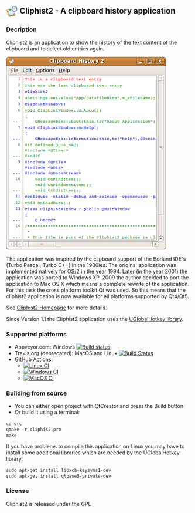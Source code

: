 ## <img align="center" width="32" height="32" src="src/cliphist2_64x64.png"> Cliphist2 - A clipboard history application 

### Decription
Cliphist2 is an application to show the history of the text content of the clipboard and to select old entries again.

<img src="docu/cliphist2_linux.png" alt="Cliphist2 screenshot" >

The application was inspired by the clipboard support of the 
Borland IDE's (Turbo Pascal, Turbo C++) in the 1980ies.
The original application was implemented natively for OS/2 in the year 1994.
Later (in the year 2001) the application was ported to Windows XP.
2009 the author decided to port the application to Mac OS X which 
means a complete rewrite of the application. For this task the 
cross platform toolkit Qt was used. So this means that the 
cliphist2 application is now available for all platforms 
supported by Qt4/Qt5.

See [Cliphist2 Homepage](http://www.mneuroth.de/projects/Cliphist2.html) for more details.

Since Version 1.1 the Cliphist2 application uses the [UGlobalHotkey library](https://github.com/falceeffect/UGlobalHotkey).

### Supported platforms 
* Appveyor.com: Windows [![Build status](https://ci.appveyor.com/api/projects/status/x3dp73ir9gcu82v4?svg=true)](https://ci.appveyor.com/project/mneuroth/cliphist2)
* Travis.org (deprecated): MacOS and Linux [![Build Status](https://travis-ci.org/mneuroth/Cliphist2.svg?branch=master)](https://travis-ci.org/mneuroth/Cliphist2)
* GitHub Actions:
   * [![Linux CI](https://github.com/mneuroth/Cliphist2/workflows/Linux%20CI/badge.svg)](https://github.com/mneuroth/Cliphist2/actions)
   * [![Windows CI](https://github.com/mneuroth/Cliphist2/workflows/Windows%20CI/badge.svg)](https://github.com/mneuroth/Cliphist2/actions)
   * [![MacOS CI](https://github.com/mneuroth/Cliphist2/workflows/MacOS%20CI/badge.svg)](https://github.com/mneuroth/Cliphist2/actions)

### Building from source  
* You can either open project with QtCreator and press the Build button
* Or build it using a terminal:
``` 
cd src
qmake -r cliphis2.pro
make
```

If you have problems to compile this application on Linux you may have to
install some additional libraries which are needed by the UGlobalHotkey library:
``` 
sudo apt-get install libxcb-keysyms1-dev
sudo apt-get install qtbase5-private-dev
```

### License  
Cliphist2 is released under the GPL
